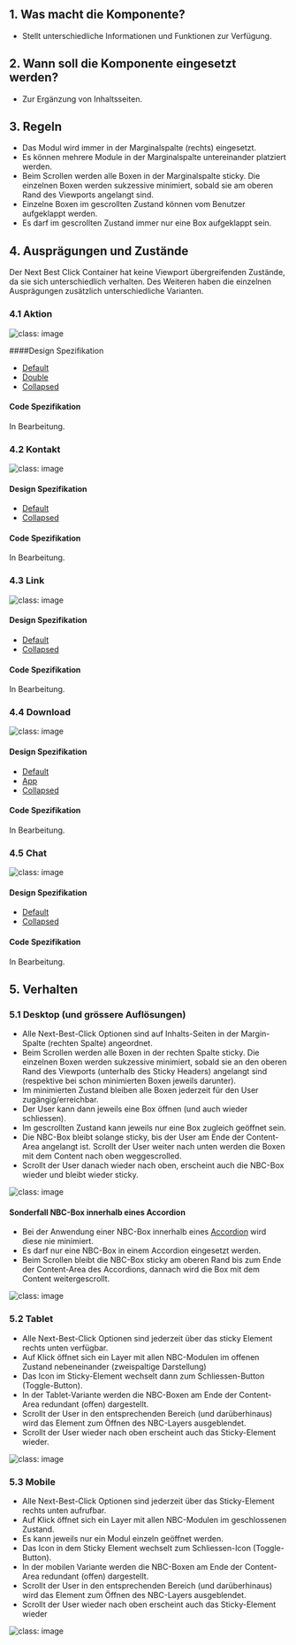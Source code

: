 ## 1. Was macht die Komponente?
* Stellt unterschiedliche Informationen und Funktionen zur Verfügung.

## 2. Wann soll die Komponente eingesetzt werden? 
* Zur Ergänzung von Inhaltsseiten.

## 3. Regeln
* Das Modul wird immer in der Marginalspalte (rechts) eingesetzt.
* Es können mehrere Module in der Marginalspalte untereinander platziert werden.
* Beim Scrollen werden alle Boxen in der Marginalspalte sticky. Die einzelnen Boxen werden sukzessive minimiert, sobald sie am oberen Rand des Viewports angelangt sind.
* Einzelne Boxen im gescrollten Zustand können vom Benutzer aufgeklappt werden.
* Es darf im gescrollten Zustand immer nur eine Box aufgeklappt sein.

## 4. Ausprägungen und Zustände 
Der Next Best Click Container hat keine Viewport übergreifenden Zustände, da sie sich unterschiedlich verhalten. Des Weiteren haben die einzelnen Ausprägungen zusätzlich unterschiedliche Varianten.

### 4.1 Aktion
![](https://raw.githubusercontent.com/sbb-design-systems/sbb-design-system/master/website/components/nbc/images/nbc_action.png 'class: image') 

####Design Spezifikation
* [Default](https://sbb.invisionapp.com/d/main#/console/15744722/345616913/inspect)
* [Double](https://sbb.invisionapp.com/d/main#/console/15744722/345616914/inspect)
* [Collapsed](https://sbb.invisionapp.com/d/main#/console/15744722/345616915/inspect)

#### Code Spezifikation
In Bearbeitung.

### 4.2 Kontakt
![](https://raw.githubusercontent.com/sbb-design-systems/sbb-design-system/master/website/components/nbc/images/nbc_contact.png 'class: image') 

#### Design Spezifikation
* [Default](https://sbb.invisionapp.com/d/main#/console/15744722/345616916/inspect)
* [Collapsed](https://sbb.invisionapp.com/d/main#/console/15744722/345616917/inspect)

#### Code Spezifikation
In Bearbeitung.

### 4.3 Link
![](https://raw.githubusercontent.com/sbb-design-systems/sbb-design-system/master/website/components/nbc/images/nbc_link.png 'class: image') 

#### Design Spezifikation
* [Default](https://sbb.invisionapp.com/d/main#/console/15744722/345616918/inspect)
* [Collapsed](https://sbb.invisionapp.com/d/main#/console/15744722/345616919/inspect)

#### Code Spezifikation
In Bearbeitung.

### 4.4 Download
![](https://raw.githubusercontent.com/sbb-design-systems/sbb-design-system/master/website/components/nbc/images/nbc_download.png 'class: image') 

#### Design Spezifikation
* [Default](https://sbb.invisionapp.com/d/main#/console/15744722/345616920/inspect)
* [App](https://sbb.invisionapp.com/d/main#/console/15744722/345616921/inspect)
* [Collapsed](https://sbb.invisionapp.com/d/main#/console/15744722/345616922/inspect)

#### Code Spezifikation
In Bearbeitung.

### 4.5 Chat
![](https://raw.githubusercontent.com/sbb-design-systems/sbb-design-system/master/website/components/nbc/images/nbc_chat.png 'class: image') 

#### Design Spezifikation
* [Default](https://sbb.invisionapp.com/d/main#/console/15744722/345616923/inspect)
* [Collapsed](https://sbb.invisionapp.com/d/main#/console/15744722/345616924/inspect)

#### Code Spezifikation
In Bearbeitung.

## 5. Verhalten
### 5.1 Desktop (und grössere Auflösungen)
* Alle Next-Best-Click Optionen sind auf Inhalts-Seiten in der Margin-Spalte (rechten Spalte) angeordnet.
* Beim Scrollen werden alle Boxen in der rechten Spalte sticky. Die einzelnen Boxen werden sukzessive minimiert, sobald sie an den oberen Rand des Viewports (unterhalb des Sticky Headers) angelangt sind (respektive bei schon minimierten Boxen jeweils darunter).
* Im minimierten Zustand bleiben alle Boxen jederzeit für den User zugängig/erreichbar.
* Der User kann dann jeweils eine Box öffnen (und auch wieder schliessen).
* Im gescrollten Zustand kann jeweils nur eine Box zugleich geöffnet sein.
* Die NBC-Box bleibt solange sticky, bis der User am Ende der Content-Area angelangt ist. Scrollt der User weiter nach unten werden die Boxen mit dem Content nach oben weggescrolled.
* Scrollt der User danach wieder nach oben, erscheint auch die NBC-Box wieder und bleibt wieder sticky.

![](https://raw.githubusercontent.com/sbb-design-systems/sbb-design-system/master/website/components/nbc/images/nbc_behaviour_desktop_default.png 'class: image') 

#### Sonderfall NBC-Box innerhalb eines Accordion
* Bei der Anwendung einer NBC-Box innerhalb eines [Accordion](https://digital.sbb.ch/de/components/accordion) wird diese nie minimiert.
* Es darf nur eine NBC-Box in einem Accordion eingesetzt werden.
* Beim Scrollen bleibt die NBC-Box sticky am oberen Rand bis zum Ende der Content-Area des Accordions, dannach wird die Box mit dem Content weitergescrollt.

![](https://raw.githubusercontent.com/sbb-design-systems/sbb-design-system/master/website/components/nbc/images/nbc_behaviour_desktop_accordion.png 'class: image') 

### 5.2 Tablet
* Alle Next-Best-Click Optionen sind jederzeit über das sticky Element rechts unten verfügbar.
* Auf Klick öffnet sich ein Layer mit allen NBC-Modulen im offenen Zustand nebeneinander (zweispaltige Darstellung)
* Das Icon im Sticky-Element wechselt dann zum Schliessen-Button (Toggle-Button).
* In der Tablet-Variante werden die NBC-Boxen am Ende der Content-Area redundant (offen) dargestellt.
* Scrollt der User in den entsprechenden Bereich (und darüberhinaus) wird das Element zum Öffnen des NBC-Layers ausgeblendet.
* Scrollt der User wieder nach oben erscheint auch das Sticky-Element wieder.

![](https://raw.githubusercontent.com/sbb-design-systems/sbb-design-system/master/website/components/nbc/images/nbc_behaviour_tablet.png 'class: image') 

### 5.3 Mobile
* Alle Next-Best-Click Optionen sind jederzeit über das Sticky-Element rechts unten aufrufbar.
* Auf Klick öffnet sich ein Layer mit allen NBC-Modulen im geschlossenen Zustand. 
* Es kann jeweils nur ein Modul einzeln geöffnet werden.
* Das Icon in dem Sticky Element wechselt zum Schliessen-Icon (Toggle-Button).
* In der mobilen Variante werden die NBC-Boxen am Ende der Content-Area redundant (offen) dargestellt.
* Scrollt der User in den entsprechenden Bereich (und darüberhinaus) wird das Element zum Öffnen des NBC-Layers ausgeblendet.
* Scrollt der User wieder nach oben erscheint auch das Sticky-Element wieder

![](https://raw.githubusercontent.com/sbb-design-systems/sbb-design-system/master/website/components/nbc/images/nbc_behaviour_mobile.png 'class: image') 